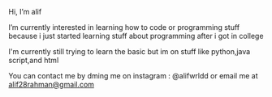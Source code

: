 Hi, I’m alif

I’m currently interested in learning how to code or programming stuff because i just started learning stuff about programming after i got in college

I'm currently still trying to learn the basic but im on stuff like python,java script,and html 

You can contact me by dming me on instagram : @alifwrldd or email me at alif28rahman@gmail.com

<!---
alifrahmancao/alifrahmancao is a ✨ special ✨ repository because its `README.md` (this file) appears on your GitHub profile.
You can click the Preview link to take a look at your changes.
--->
